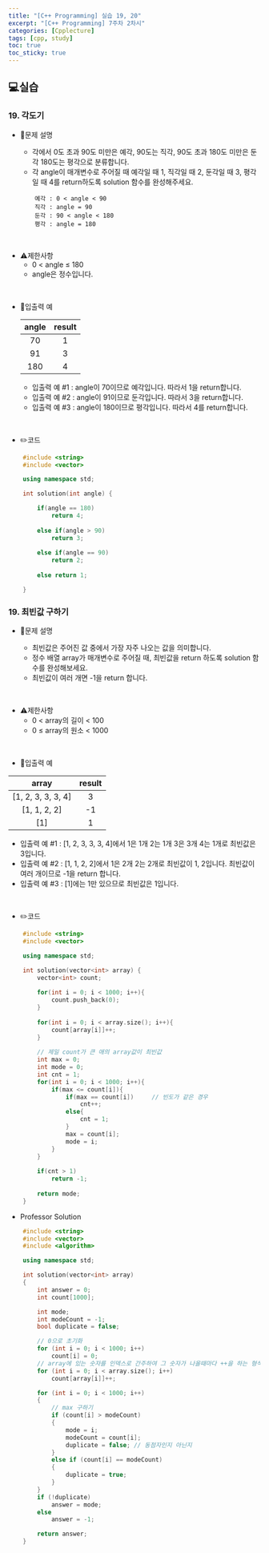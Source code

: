 ```yaml
---
title: "[C++ Programming] 실습 19, 20"
excerpt: "[C++ Programming] 7주차 2차시"
categories: [Cpplecture]
tags: [cpp, study]
toc: true
toc_sticky: true
---
```


## 💻실습
  
### 19. 각도기

+ 📝문제 설명 

    + 각에서 0도 초과 90도 미만은 예각, 90도는 직각, 90도 초과 180도 미만은 둔각 180도는 평각으로 분류합니다. 
    + 각 angle이 매개변수로 주어질 때 예각일 때 1, 직각일 때 2, 둔각일 때 3, 평각일 때 4를 return하도록 solution 함수를 완성해주세요.

    ```
        예각 : 0 < angle < 90
        직각 : angle = 90
        둔각 : 90 < angle < 180
        평각 : angle = 180
    ```
<br/>

+ ⚠️제한사항
    + 0 < angle ≤ 180
    + angle은 정수입니다.
    
<br/>

+ 📜입출력 예

   | angle  | result |
   | :----: | :----: |
   |   70   |   1    |
   |   91   |   3    |
   |  180   |   4    |

   + 입출력 예 #1 : angle이 70이므로 예각입니다. 따라서 1을 return합니다.
   + 입출력 예 #2 : angle이 91이므로 둔각입니다. 따라서 3을 return합니다.
   + 입출력 예 #3 : angle이 180이므로 평각입니다. 따라서 4를 return합니다.

<br/>

+ ✏️코드

```cpp
    #include <string>
    #include <vector>

    using namespace std;

    int solution(int angle) {

        if(angle == 180)
            return 4;
        
        else if(angle > 90)
            return 3;
       
        else if(angle == 90)
            return 2;
       
        else return 1;

    }
```

### 19. 최빈값 구하기

+ 📝문제 설명 

    + 최빈값은 주어진 값 중에서 가장 자주 나오는 값을 의미합니다.  
    + 정수 배열 array가 매개변수로 주어질 때, 최빈값을 return 하도록 solution 함수를 완성해보세요.
    + 최빈값이 여러 개면 -1을 return 합니다.

<br/>

+ ⚠️제한사항
    + 0 < array의 길이 < 100
    + 0 ≤ array의 원소 < 1000

<br/>

+ 📜입출력 예

|       array        | result |
| :----------------: | :----: |
| [1, 2, 3, 3, 3, 4] |   3    |
|    [1, 1, 2, 2]    |   -1   |
|        [1]         |   1    |

   + 입출력 예 #1 : [1, 2, 3, 3, 3, 4]에서 1은 1개 2는 1개 3은 3개 4는 1개로 최빈값은 3입니다.
   + 입출력 예 #2 : [1, 1, 2, 2]에서 1은 2개 2는 2개로 최빈값이 1, 2입니다. 최빈값이 여러 개이므로 -1을 return 합니다.
   + 입출력 예 #3 : [1]에는 1만 있으므로 최빈값은 1입니다.

<br/>

+ ✏️코드

```cpp
    #include <string>
    #include <vector>

    using namespace std;

    int solution(vector<int> array) {
        vector<int> count;
        
        for(int i = 0; i < 1000; i++){
            count.push_back(0);
        }
        
        for(int i = 0; i < array.size(); i++){
            count[array[i]]++;
        }
        
        // 제일 count가 큰 애의 array값이 최빈값
        int max = 0;
        int mode = 0;
        int cnt = 1;
        for(int i = 0; i < 1000; i++){
            if(max <= count[i]){
                if(max == count[i])     // 빈도가 같은 경우
                    cnt++;
                else{
                    cnt = 1;
                }
                max = count[i];
                mode = i;
            }
        }
        
        if(cnt > 1)
            return -1;
        
        return mode;
    }
```

+ Professor Solution

```cpp
    #include <string>
    #include <vector>
    #include <algorithm>

    using namespace std;

    int solution(vector<int> array)
    {
        int answer = 0;
        int count[1000];

        int mode;
        int modeCount = -1;
        bool duplicate = false;

        // 0으로 초기화
        for (int i = 0; i < 1000; i++)
            count[i] = 0;
        // array에 있는 숫자를 인덱스로 간주하여 그 숫자가 나올때마다 ++을 하는 형식
        for (int i = 0; i < array.size(); i++)
            count[array[i]]++;

        for (int i = 0; i < 1000; i++)
        {
            // max 구하기
            if (count[i] > modeCount)
            {
                mode = i;
                modeCount = count[i];
                duplicate = false; // 동점자인지 아닌지
            }
            else if (count[i] == modeCount)
            {
                duplicate = true;
            }
        }
        if (!duplicate)
            answer = mode;
        else
            answer = -1;

        return answer;
    }
```